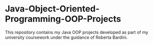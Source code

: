 # Java-Object-Oriented-Programming-OOP-Projects
This repository contains my Java OOP projects developed as part of my university coursework under the guidance of Roberta Bardini.

